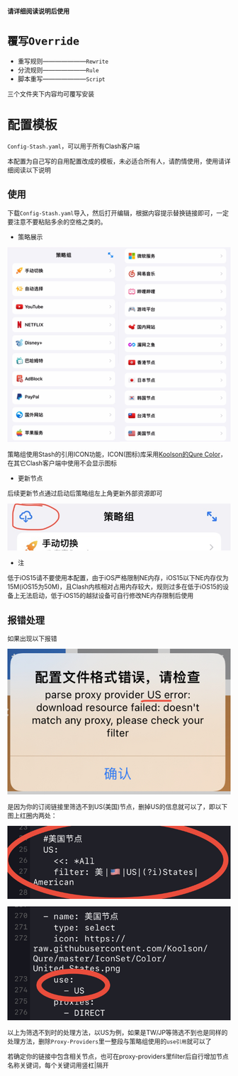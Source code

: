 **请详细阅读说明后使用**

`覆写Override`
==
- 重写规则———————`Rewrite`
- 分流规则———————`Rule`
- 脚本重写———————`Script`

三个文件夹下内容均可覆写安装

配置模板
===

`Config-Stash.yaml`，可以用于所有Clash客户端

本配置为自己写的自用配置改成的模板，未必适合所有人，请酌情使用，使用请详细阅读以下说明

使用
---
下载`Config-Stash.yaml`导入，然后打开编辑，根据内容提示替换链接即可，一定要注意不要粘贴多余的空格之类的。

- 策略展示

![](https://raw.githubusercontent.com/Infatuation-Fei/explain/main/Picture/celve.jpg)

策略组使用Stash的引用ICON功能，ICON(图标)库采用[Koolson的Qure Color](https://github.com/Koolson/Qure/tree/master/IconSet/Color)，在其它Clash客户端中使用不会显示图标

- 更新节点

后续更新节点通过启动后策略组左上角更新外部资源即可

![](https://raw.githubusercontent.com/Infatuation-Fei/explain/main/Picture/Config1.jpg)

- 注

低于iOS15请不要使用本配置，由于iOS严格限制NE内存，iOS15以下NE内存仅为15M(iOS15为50M)，且Clash内核相对占用内存较大，规则过多在低于iOS15的设备上无法启动，低于iOS15的越狱设备可自行修改NE内存限制后使用

报错处理
----
如果出现以下报错

![](https://raw.githubusercontent.com/Infatuation-Fei/explain/main/Picture/%E7%AD%9B%E9%80%89%E9%94%99%E8%AF%AF.png)

是因为你的订阅链接里筛选不到US(美国)节点，删掉US的信息就可以了，即以下图上红圈内两处：

![](https://raw.githubusercontent.com/Infatuation-Fei/explain/main/Picture/%E7%AD%9B%E9%80%89%E5%88%A0%E9%99%A4.png)

![](https://raw.githubusercontent.com/Infatuation-Fei/explain/main/Picture/%E7%AD%9B%E9%80%89%E5%88%A0%E9%99%A41.png)

以上为筛选不到时的处理方法，以US为例，如果是TW/JP等筛选不到也是同样的处理方法，删除`Proxy-Providers`里一整段与策略组使用的`use引用`就可以了

若确定你的链接中包含相关节点，也可在proxy-providers里filter后自行增加节点名称关键词，每个关键词用竖杠|隔开

